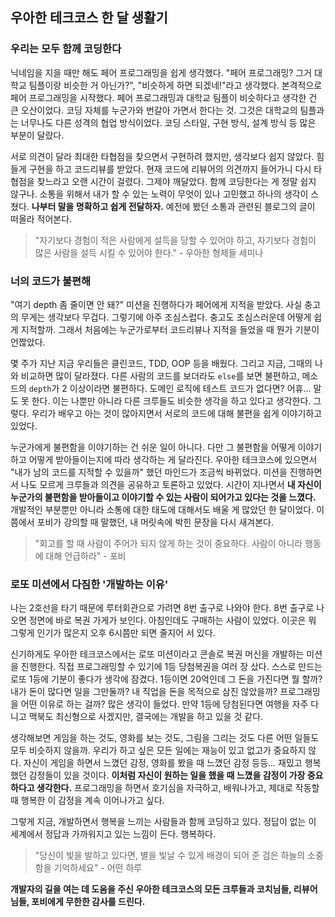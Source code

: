 ## 우아한 테크코스 한 달 생활기

### 우리는 모두 함께 코딩한다

닉네임을 지을 때만 해도 페어 프로그래밍을 쉽게 생각했다. "페어 프로그래밍? 그거 대학교 팀플이랑 비슷한 거 아닌가?", "비슷하게 하면 되겠네!"라고 생각했다. 본격적으로 페어 프로그래밍을 시작했다. 페어 프로그래밍과 대학교 팀플이 비슷하다고 생각한 건 큰 오산이었다. 코딩 자체를 누군가와 번갈아 가면서 한다는 것. 그것은 대학교의 팀플과는 너무나도 다른 성격의 협업 방식이었다. 코딩 스타일, 구현 방식, 설계 방식 등 많은 부분이 달랐다.

서로 의견이 달라 최대한 타협점을 찾으면서 구현하려 했지만, 생각보다 쉽지 않았다. 힘들게 구현을 하고 코드리뷰를 받았다. 현재 코드에 리뷰어의 의견까지 들어가니 다시 타협점을 찾느라고 오랜 시간이 걸렸다. 그제야 깨달았다. 함께 코딩한다는 게 정말 쉽지 않구나. 소통을 위해서 내가 할 수 있는 노력이 무엇이 있나 고민했고 하나의 생각이 스쳤다. **나부터 말을 명확하고 쉽게 전달하자.** 예전에 봤던 소통과 관련된 블로그의 글이 떠올라 적어본다.

> "자기보다 경험이 적은 사람에게 설득을 당할 수 있어야 하고, 자기보다 경험이 많은 사람을 설득 시킬 수 있어야 한다." - 우아한 형제들 세미나

### 너의 코드가 불편해

"여기 depth 좀 줄이면 안 돼?" 미션을 진행하다가 페어에게 지적을 받았다. 사실 충고의 무게는 생각보다 무겁다. 그렇기에 아주 조심스럽다. 충고도 조심스러운데 어떻게 쉽게 지적할까. 그래서 처음에는 누군가로부터 코드리뷰나 지적을 들었을 때 뭔가 기분이 언짢았다.

몇 주가 지난 지금 우리들은 클린코드, TDD, OOP 등을 배웠다. 그리고 지금, 그때의 나와 비교하면 많이 달라졌다. 다른 사람의 코드를 보더라도 `else`를 보면 불편하고, 메소드의 `depth`가 2 이상이라면 불편하다. 도메인 로직에 테스트 코드가 없다면? 어휴... 말도 못 한다. 이는 나뿐만 아니라 다른 크루들도 비슷한 생각을 하고 있다고 생각한다. 그렇다. 우리가 배우고 아는 것이 많아지면서 서로의 코드에 대해 불편을 쉽게 이야기하고 있었다.

누군가에게 불편함을 이야기하는 건 쉬운 일이 아니다. 다만 그 불편함을 어떻게 이야기하고 어떻게 받아들이는지에 따라 생각하는 게 달라진다. 우아한 테크코스에 있으면서 "내가 남의 코드를 지적할 수 있을까" 했던 마인드가 조금씩 바뀌었다. 미션을 진행하면서 나도 모르게 크루들과 의견을 공유하고 토론하고 있었다. 시간이 지나면서 **내 자신이 누군가의 불편함을 받아들이고 이야기할 수 있는 사람이 되어가고 있다는 것을 느꼈다.** 개발적인 부분뿐만 아니라 소통에 대한 태도에 대해서도 배울 게 많았던 한 달이었다. 이쯤에서 포비가 강의할 때 말했던, 내 머릿속에 박힌 문장을 다시 새겨본다.

> "회고를 할 때 사람이 주어가 되지 않게 하는 것이 중요하다. 사람이 아니라 행동에 대해 언급하라" - 포비

### 로또 미션에서 다짐한 '개발하는 이유'

나는 2호선을 타기 때문에 루터회관으로 가려면 8번 출구로 나와야 한다. 8번 출구로 나오면 정면에 바로 복권 가게가 보인다. 아침인데도 구매하는 사람이 있었다. 이곳은 뭐 그렇게 인기가 많은지 오후 6시쯤만 되면 줄지어 서 있다.

신기하게도 우아한 테크코스에서는 로또 미션이라고 콘솔로 복권 머신을 개발하는 미션을 진행한다. 직접 프로그래밍할 수 있기에 1등 당첨복권을 여러 장 샀다. 스스로 만드는 로또 1등에 기분이 좋다가 생각에 잠겼다. 1등이면 20억인데 그 돈을 가진다면 뭘 할까? 내가 돈이 많다면 일을 그만둘까? 내 직업을 돈을 목적으로 삼진 않았을까? 프로그래밍을 어떤 이유로 하는 걸까? 많은 생각이 들었다. 만약 1등에 당첨된다면 여행을 자주 다니고 맥북도 최신형으로 사겠지만, 결국에는 개발을 하고 있을 것 같다.

생각해보면 게임을 하는 것도, 영화를 보는 것도, 그림을 그리는 것도 다른 어떤 일들도 모두 비슷하지 않을까. 우리가 하고 싶은 모든 일에는 재능이 있고 없고가 중요하지 않다. 자신이 게임을 하면서 느꼈던 감정, 영화를 봤을 때 느꼈던 감정 등등... 재밌고 행복했던 감정들이 있을 것이다. **이처럼 자신이 원하는 일을 했을 때 느꼈을 감정이 가장 중요하다고 생각한다.** 프로그래밍을 하면서 호기심을 자극하고, 배워나가고, 제대로 작동할 때 행복한 이 감정을 계속 이어나가고 싶다.

그렇게 지금, 개발하면서 행복을 느끼는 사람들과 함께 코딩하고 있다.
정답이 없는 이 세계에서 정답과 가까워지고 있는 느낌이 든다.
행복하다.

> "당신이 빛을 발하고 있다면, 별을 빛날 수 있게 배경이 되어 준 검은 하늘의 소중함을 기억하세요" - 어떤 하루

**개발자의 길을 여는 데 도움을 주신 우아한 테크코스의 모든 크루들과 코치님들, 리뷰어님들, 포비에게 무한한 감사를 드린다.**
